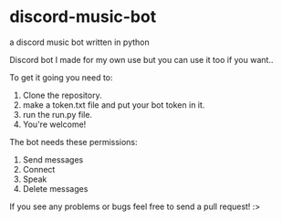# discord-music-bot
a discord music bot written in python

Discord bot I made for my own use but you can use it too if you want..

To get it going you need to:
 1. Clone the repository.
 2. make a token.txt file and put your bot token in it.
 3. run the run.py file.
 4. You're welcome!

The bot needs these permissions:
  1. Send messages
  2. Connect
  3. Speak
  4. Delete messages

If you see any problems or bugs feel free to send a pull request! :>
